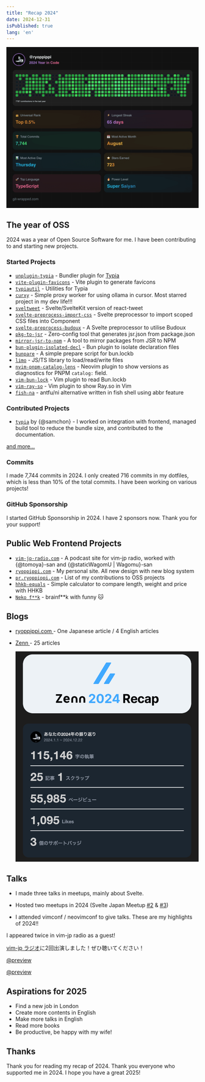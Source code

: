 ```yaml
---
title: "Recap 2024"
date: 2024-12-31
isPublished: true
lang: 'en'
---
```


![2024](./2024-12-31/wrap.png 'https://git-wrapped.com/profiles/ryoppippi')

## The year of OSS

2024 was a year of Open Source Software for me. I have been contributing to and starting new projects.

### Started Projects

- [`unplugin-typia`](https://github.com/ryoppippi/unplugin-typia) - Bundler plugin for [Typia](https://typia.io/)
- [`vite-plugin-favicons`](https://github.com/ryoppippi/vite-plugin-favicons) - Vite plugin to generate favicons
- [`typiautil`](https://github.com/ryoppippi/typiautil) - Utilities for Typia
- [`curxy`](https://github.com/ryoppippi/curxy) - Simple proxy worker for using ollama in cursor. Most starred project in my dev life!!!
- [`sveltweet`](https://github.com/ryoppippi/sveltweet) - Svelte/SvelteKit version of react-tweet
- [`svelte-preprocess-import-css`](https://github.com/ryoppippi/svelte-preprocess-import-css) - Svelte preprocessor to import scoped CSS files into Component
- [`svelte-preprocess-budoux`](https://github.com/ryoppippi/svelte-preprocess-budoux) - A Svelte preprocessor to utilise Budoux
- [`pkg-to-jsr`](https://github.com/ryoppippi/pkg-to-jsr) - Zero-config tool that generates jsr.json from package.json
- [`mirror-jsr-to-npm`](https://github.com/ryoppippi/mirror-jsr-to-npm) - A tool to mirror packages from JSR to NPM
- [`bun-plugin-isolated-decl`](https://github.com/ryoppippi/bun-plugin-isolated-decl) - Bun plugin to isolate declaration files
- [`bunpare`](https://github.com/ryoppippi/bunpare) - A simple prepare script for bun.lockb
- [`limo`](https://github.com/ryoppippi/limo) - JS/TS library to load/read/write files
- [`nvim-pnpm-catalog-lens`](https://github.com/ryoppippi/nvim-pnpm-catalog-lens) - Neovim plugin to show versions as diagnostics for PNPM `catalog:` field.
- [`vim-bun-lock`](https://github.com/ryoppippi/) - Vim plugin to read Bun.lockb
- [`vim-ray-so`](https://github.com/ryoppippi/vim-ray-so) - Vim plugin to show Ray.so in Vim
- [`fish-na`](https://github.com/ryoppippi/fish-na) - antfu/ni alternative written in fish shell using abbr feature

### Contributed Projects

- [`typia`](https://github.com/samchon/typia) by {@samchon} - I worked on integration with frontend, managed build tool to reduce the bundle size, and contributed to the documentation.

[and more...](https://pr.ryoppippi.com/)

### Commits

I made 7,744 commits in 2024. I only created 716 commits in my dotfiles, which is less than 10% of the total commits. I have been working on various projects!

### GitHub Sponsorship

I started GitHub Sponsorship in 2024. I have 2 sponsors now. Thank you for your support!

## Public Web Frontend Projects

- [`vim-jp-radio.com`](https://vim-jp-radio.com/) - A podcast site for vim-jp radio, worked with {@tomoya}-san and {@staticWagomU | Wagomu}-san
- [`ryoppippi.com`](https://ryoppippi.com/) - My personal site. All new design with new blog system
- [`pr.ryoppippi.com`](https://pr.ryoppippi.com/) - List of my contributions to OSS projects
- [`hhkb-equals`](https://hhkb-equals.pages.dev/) - Simple calculator to compare length, weight and price with HHKB
- [`Neko f**k`](https://neko-fuck.pages.dev/) - brainf\*\*k with funny 🐱

## Blogs

- [ ryoppippi.com ](https://ryoppippi.com/blog) - One Japanese article / 4 English articles

- [ Zenn ](https://zenn.dev/ryoppippi) - 25 articles

  ![2024 zenn](./2024-12-31/zenn.png 'zenn articles (Japanese)')

## Talks

- I made three talks in meetups, mainly about Svelte.

- Hosted two meetups in 2024 (Svelte Japan Meetup [#2](https://svelte-jp.connpass.com/event/308267/) & [#3](https://svelte-jp.connpass.com/event/338870/))

- I attended vimconf / neovimconf to give talks. These are my highlights of 2024!!

<YouTube youTubeId="tBY3RxTrhkM" />
<YouTube youTubeId="D8qI9zkKATM" />

I appeared twice in vim-jp radio as a guest!

[vim-jp ラジオ](https://vim-jp-radio.com/)に2回出演しました！ぜひ聴いてください！

[@preview](https://audee.jp/voice/show/94537)

[@preview](https://audee.jp/voice/show/95783)

## Aspirations for 2025

- Find a new job in London
- Create more contents in English
- Make more talks in English
- Read more books
- Be productive, be happy with my wife!

## Thanks

Thank you for reading my recap of 2024. Thank you everyone who supported me in 2024. I hope you have a great 2025!
